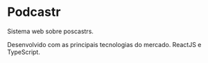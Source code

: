 # Podcastr

Sistema web sobre poscastrs.

Desenvolvido com as principais tecnologias do mercado. ReactJS e TypeScript.
